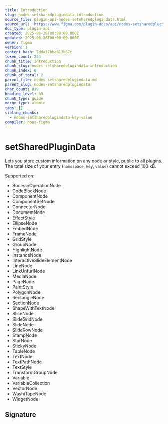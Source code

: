 ```yaml
---
title: Introduction
slug: nodes-setsharedplugindata-introduction
source_file: plugin-api-nodes-setsharedplugindata.html
source_url: 'https://www.figma.com/plugin-docs/api/nodes-setsharedplugindata/'
doc_type: plugin-api
created: 2025-06-26T00:00:00.000Z
updated: 2025-06-26T00:00:00.000Z
owner: figma
version: 1
content_hash: 7dda37bba613b67c
token_count: 234
chunk_title: Introduction
chunk_slug: nodes-setsharedplugindata-introduction
chunk_index: 0
chunk_of_total: 2
parent_file: nodes-setsharedplugindata.md
parent_slug: nodes-setsharedplugindata
char_count: 819
heading_level: h3
chunk_type: guide
merge_type: atomic
tags: []
sibling_chunks:
  - nodes-setsharedplugindata-key-value
compiler: noos-figma
---
```


# setSharedPluginData

Lets you store custom information on any node or style, public to all plugins. The total size of your entry (`namespace`, `key`, `value`) cannot exceed 100 kB.

 Supported on:

- BooleanOperationNode
- CodeBlockNode
- ComponentNode
- ComponentSetNode
- ConnectorNode
- DocumentNode
- EffectStyle
- EllipseNode
- EmbedNode
- FrameNode
- GridStyle
- GroupNode
- HighlightNode
- InstanceNode
- InteractiveSlideElementNode
- LineNode
- LinkUnfurlNode
- MediaNode
- PageNode
- PaintStyle
- PolygonNode
- RectangleNode
- SectionNode
- ShapeWithTextNode
- SliceNode
- SlideGridNode
- SlideNode
- SlideRowNode
- StampNode
- StarNode
- StickyNode
- TableNode
- TextNode
- TextPathNode
- TextStyle
- TransformGroupNode
- Variable
- VariableCollection
- VectorNode
- WashiTapeNode
- WidgetNode

## Signature
